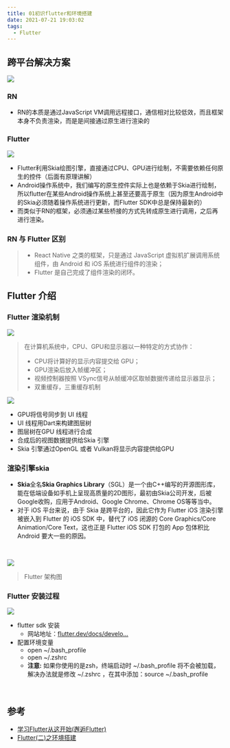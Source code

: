 ```yaml
---
title: 01初识flutter和环境搭建
date: 2021-07-21 19:03:02
tags:
  - Flutter
---
```


## 跨平台解决方案
![](/images/2021/01初识flutter和环境搭建/1.png)
### RN

- RN的本质是通过JavaScript VM调用远程接口，通信相对比较低效，而且框架本身不负责渲染，而是是间接通过原生进行渲染的
### Flutter
![](/images/2021/01初识flutter和环境搭建/2.png)

- Flutter利用Skia绘图引擎，直接通过CPU、GPU进行绘制，不需要依赖任何原生的控件（后面有原理讲解）
- Android操作系统中，我们编写的原生控件实际上也是依赖于Skia进行绘制，所以flutter在某些Android操作系统上甚至还要高于原生（因为原生Android中的Skia必须随着操作系统进行更新，而Flutter SDK中总是保持最新的）
- 而类似于RN的框架，必须通过某些桥接的方式先转成原生进行调用，之后再进行渲染。
#### 
### RN 与 Flutter 区别
> - React Native 之类的框架，只是通过 JavaScript 虚拟机扩展调用系统组件，由 Android 和 iOS 系统进行组件的渲染；
> - Flutter 是自己完成了组件渲染的闭环。

### 
## Flutter 介绍


### Flutter 渲染机制
![](/images/2021/01初识flutter和环境搭建/3.png)

> 在计算机系统中，CPU、GPU和显示器以一种特定的方式协作：
> - CPU将计算好的显示内容提交给 GPU；
> - GPU渲染后放入帧缓冲区；
> - 视频控制器按照 VSync信号从帧缓冲区取帧数据传递给显示器显示；
> - 双重缓存，三重缓存机制 

![](/images/2021/01初识flutter和环境搭建/4.png)

- GPU将信号同步到 UI 线程
- UI 线程用Dart来构建图层树
- 图层树在GPU 线程进行合成
- 合成后的视图数据提供给Skia 引擎
- Skia 引擎通过OpenGL 或者 Vulkan将显示内容提供给GPU



### 渲染引擎skia

- **Skia**全名**Skia Graphics Library**（SGL）是一个由C++编写的开源图形库，能在低端设备如手机上呈现高质量的2D图形，最初由Skia公司开发，后被Google收购，应用于Android、Google Chrome、Chrome OS等等当中。
- 对于 iOS 平台来说，由于 Skia 是跨平台的，因此它作为 Flutter iOS 渲染引擎被嵌入到 Flutter 的 iOS SDK 中，替代了 iOS 闭源的 Core Graphics/Core Animation/Core Text，这也正是 Flutter iOS SDK 打包的 App 包体积比 Android 要大一些的原因。

​

![](/images/2021/01初识flutter和环境搭建/5.png)
> Flutter 架构图

### Flutter 安装过程
![](/images/2021/01初识flutter和环境搭建/6.png)

- flutter sdk 安装
   - 网站地址：[flutter.dev/docs/develo…](https://flutter.dev/docs/development/tools/sdk/releases?tab=macos)
- 配置环境变量
   - open ~/.bash_profile
   - open ~/.zshrc
   - **注意:** 如果你使用的是zsh，终端启动时 ~/.bash_profile 将不会被加载，解决办法就是修改 ~/.zshrc ，在其中添加：source ~/.bash_profile



​

## 参考

- [学习Flutter从这开始(邂逅Flutter)](http://www.cocoachina.com/articles/34756)
- [Flutter(二)之环境搭建](https://juejin.cn/post/6844903935132581902)

